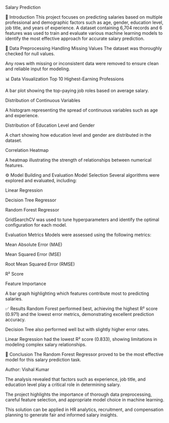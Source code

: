 Salary Prediction

📌 Introduction
This project focuses on predicting salaries based on multiple professional and demographic factors such as age, gender, education level, job title, and years of experience. A dataset containing 6,704 records and 6 features was used to train and evaluate various machine learning models to identify the most effective approach for accurate salary prediction.

🔧 Data Preprocessing
Handling Missing Values
The dataset was thoroughly checked for null values.

Any rows with missing or inconsistent data were removed to ensure clean and reliable input for modeling.

📊 Data Visualization
Top 10 Highest-Earning Professions

A bar plot showing the top-paying job roles based on average salary.

Distribution of Continuous Variables

A histogram representing the spread of continuous variables such as age and experience.

Distribution of Education Level and Gender

A chart showing how education level and gender are distributed in the dataset.

Correlation Heatmap

A heatmap illustrating the strength of relationships between numerical features.

⚙️ Model Building and Evaluation
Model Selection
Several algorithms were explored and evaluated, including:

Linear Regression

Decision Tree Regressor

Random Forest Regressor

GridSearchCV was used to tune hyperparameters and identify the optimal configuration for each model.

Evaluation Metrics
Models were assessed using the following metrics:

Mean Absolute Error (MAE)

Mean Squared Error (MSE)

Root Mean Squared Error (RMSE)

R² Score

Feature Importance

A bar graph highlighting which features contribute most to predicting salaries.

✅ Results
Random Forest performed best, achieving the highest R² score (0.971) and the lowest error metrics, demonstrating excellent prediction accuracy.

Decision Tree also performed well but with slightly higher error rates.

Linear Regression had the lowest R² score (0.833), showing limitations in modeling complex salary relationships.

📌 Conclusion
The Random Forest Regressor proved to be the most effective model for this salary prediction task.


Author: Vishal Kumar

The analysis revealed that factors such as experience, job title, and education level play a critical role in determining salary.

The project highlights the importance of thorough data preprocessing, careful feature selection, and appropriate model choice in machine learning.

This solution can be applied in HR analytics, recruitment, and compensation planning to generate fair and informed salary insights.

